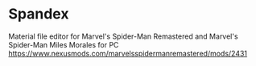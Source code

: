 # Spandex

Material file editor for Marvel's Spider-Man Remastered and Marvel's Spider-Man Miles Morales for PC
https://www.nexusmods.com/marvelsspidermanremastered/mods/2431

